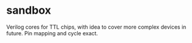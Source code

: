 # sandbox

Verilog cores for TTL chips, with idea to cover more complex devices in future.
Pin mapping and cycle exact.
